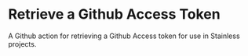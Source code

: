 # Retrieve a Github Access Token

A Github action for retrieving a Github Access token for use in Stainless projects.

